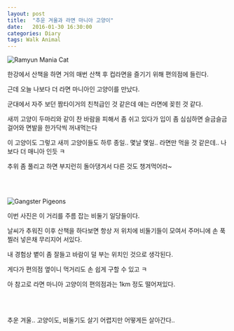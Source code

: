 ```yaml
---
layout: post
title:  "추운 겨울과 라면 마니아 고양이"
date:   2016-01-30 16:30:00 
categories: Diary
tags: Walk Animal
---
```


![Ramyun Mania Cat](https://lh3.googleusercontent.com/lFUTbYnSzyibYBzZ2LOV6CFwJV9Ojr7uO84fdJvEEv63wn487nzLrMzgPI45ifJR2S21GdYLS-x8NR9u_tb_aQ_7Npdhh586gxbWt5owJTaEXeFD7G2rYSr2lDPrK-k6jrraM8_PIWaraADpl7TKgG9vwxUyb75_WmcLypAsGzmaQwhcw9hFoGXHgNcbos8JEoHQ1XmRdL4U060DBRpJiFR9kuG0i_Y2eitbSo0sEo8PIxRXbmUmMH_sxH3ir3JVnbwCQsj8PAcYJoTbcY9iHiR0J9z2mrf5b9BpaEczePeJC-YAKQ-8thIZiaSdungxSsi-QBvvxEj4aNAh0_loZ41jwxAX4Nn9N8svXzcyWhkXE7ge2HrtUV9LKqJ9IDa5jQH5Rf-eVakRNFGHIWE6gU17QlGEHZV7doMoCSU3nkHHdi845DeDxkMDAPXT8sAUqysh03rw_yfhzMPcAxRhvncv8YbDrM4TEqPWRSujFBx2LbI5vKpbLqohZ1AJV0QlDfjdnhpvUiFvkUdUB7jL7FBarSBF6dbNez9j2HJAKimWmpTk2iS5clWrbQYm03-qlYHx=w776-h437-no)

한강에서 산책을 하면 
거의 매번 산책 후 컵라면을 즐기기 위해 편의점에 들린다.

근데 오늘 나보다 더 라면 마니아인 고양이를 만났다.

<!--more-->

군대에서 자주 보던 짬타이거의 친척급인 것 같은데 
얘는 라면에 꽂힌 것 같다. 

새끼 고양이 두마리와 같이 찬 바람을 피해서 좀 쉬고 있다가 
입이 좀 심심하면 슬금슬금 걸어와 면발을 한가닥씩 꺼내먹는다

이 고양이도 그렇고 새끼 고양이들도 
하루 종일.. 몇날 몇일.. 라면만 먹을 것 같은데.. 
나보다 더 매니아 인듯 ㅋ

추위 좀 풀리고 하면 부지런히 돌아댕겨서 다른 것도 챙겨먹어라~

</br></br>

![Gangster Pigeons](https://lh3.googleusercontent.com/g2qTCrJXvEi4Mvk8wM-Jnnkpwtak0Kj9kBodBTsffrvSJqcKW-SKVKOf2I1EWfx0aP38OQijeeeAULA-jATcHmMHTlghZN_XqYO7a5myHveqyU9KVd9TZgV1vBpSbd2JT19mSTehpzasFccAX98r8Zq7hZ1-LlU5mpzL_YCgnVteHq5UQ8YhNVWhxGxNxuUhelamPxHi6E7XMDSTJIkdzPmYXT6r46buGD9SSFqupU2ltFz0SVedu5LfLsLG9BI5MWqYCTqDotq6xF9IAo9mdTcXOiQxXTiYOa_lVng9rExCFtU4Tcja09VI_7CGTqxYNtfI1zRc-uQ9nQFt3fnO_cGIt9PT90cVzmNS3XErIYwj6BIEcAfSrjiDMqhPrOLmbABRejzd_DDknhrmi579GSGiqyy0O9qfrD7K2zju0onRKLZsT4fp5bmgGKeSYhGJoNvKD306BIMBUwrogw2FM6tWUz3ZFDcml1TG2F2lLlqHECjyOcqlTqJkkMPPpzjCqhuTe-H9VLjcPLehBb6FDK6Gp2B1RKNwrwzrsn0Q82J834fULf7mKG-xPsWXWJ2r5Ayn=w513-h683-no)

이번 사진은
이 거리를 주름 잡는 비둘기 일당들이다.

날씨가 추워진 이후 산책을 하다보면 
항상 저 위치에 비둘기들이 모여서 주머니에 손 푹 찔러 넣은채 무리지어 서있다.

내 경험상 
볕이 좀 잘들고 바람이 덜 부는 위치인 것으로 생각된다.

게다가 편의점 옆이니 먹거리도 손 쉽게 구할 수 있고 ㅋ

아 참고로 라면 마니아 고양이의 편의점과는 1km 정도 떨어져있다.

</br></br>


추운 겨울..
고양이도, 비둘기도 살기 어렵지만
어떻게든 살아간다..

